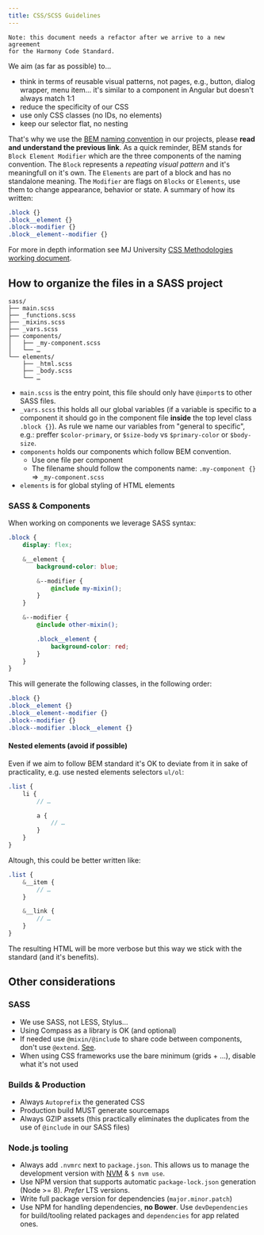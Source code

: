 ```yaml
---
title: CSS/SCSS Guidelines
---
```


```
Note: this document needs a refactor after we arrive to a new agreement
for the Harmony Code Standard.
```

We aim (as far as possible) to…

* think in terms of reusable visual patterns, not pages, e.g., button, dialog wrapper, menu item… it's similar to a component in Angular but doesn't always match 1:1
* reduce the specificity of our CSS
* use only CSS classes (no IDs, no elements)
* keep our selector flat, no nesting

That's why we use the [BEM naming convention](http://getbem.com/naming/) in our projects, please **read and understand the previous link**. As a quick reminder, BEM stands for `Block Element Modifier` which are the three components of the naming convention. The `Block` represents a _repeating visual pattern_ and it's meaningfull on it's own. The `Elements` are part of a block and has no standalone meaning. The `Modifier` are flags on `Blocks` or `Elements`, use them to change appearance, behavior or state. A summary of how its written:

```css
.block {}
.block__element {}
.block--modifier {}
.block__element--modifier {}
```

For more in depth information see MJ University [CSS Methodologies working document](https://docs.google.com/document/d/14PQ_J4Ysh9VZALdE00B4hlcX_KO1HQVLrNkka7dMYbA/edit?usp=sharing).

## How to organize the files in a SASS project

```
sass/
├── main.scss
├── _functions.scss
├── _mixins.scss
├── _vars.scss
├── components/
│   ├── _my-component.scss
│   └── …
└── elements/
    ├── _html.scss
    ├── _body.scss
    └── …
```

* `main.scss` is the entry point, this file should only have `@import`s to other SASS files.
* `_vars.scss` this holds all our global variables (if a variable is specific to a component it should go in the component file **inside** the top level class `.block {}`). As rule we name our variables from "general to specific", e.g.: preffer `$color-primary`, or `$size-body` vs `$primary-color` or `$body-size`.
* `components` holds our components which follow BEM convention.
  * Use one file per component
  * The filename should follow the components name: `.my-component {}` => `_my-component.scss`
* `elements` is for global styling of HTML elements

### SASS & Components

When working on components we leverage SASS syntax:

```scss
.block {
    display: flex;

    &__element {
        background-color: blue;

        &--modifier {
            @include my-mixin();
        }
    }

    &--modifier {
        @include other-mixin();

        .block__element {
            background-color: red;
        }
    }
}
```

This will generate the following classes, in the following order:

```css
.block {}
.block__element {}
.block__element--modifier {}
.block--modifier {}
.block--modifier .block__element {}
```

#### Nested elements (avoid if possible)

Even if we aim to follow BEM standard it's OK to deviate from it in sake of practicality, e.g. use nested elements selectors `ul/ol`:

```scss
.list {
    li {
        // …

        a {
            // …
        }
    }
}
```

Altough, this could be better written like:

```scss
.list {
    &__item {
        // …
    }

    &__link {
        // …
    }
}
```

The resulting HTML will be more verbose but this way we stick with the standard (and it's benefits).

## Other considerations

### SASS

* We use SASS, not LESS, Stylus…
* Using Compass as a library is OK (and optional)
* If needed use `@mixin/@include` to share code between components, don't use `@extend`. [See](https://csswizardry.com/2016/02/mixins-better-for-performance/).
* When using CSS frameworks use the bare minimum (grids + …), disable what it's not used

### Builds & Production

* Always `Autoprefix` the generated CSS
* Production build MUST generate sourcemaps
* Always GZIP assets (this practically eliminates the duplicates from the use of `@include` in our SASS files)

### Node.js tooling

* Always add `.nvmrc` next to `package.json`. This allows us to manage the development version with [NVM](https://github.com/creationix/nvm) & `$ nvm use`.
* Use NPM version that supports automatic `package-lock.json` generation (Node >= 8). _Prefer_ LTS versions.
* Write full package version for dependencies (`major.minor.patch`)
* Use NPM for handling dependencies, **no Bower**. Use `devDependencies` for build/tooling related packages and `dependencies` for app related ones.
